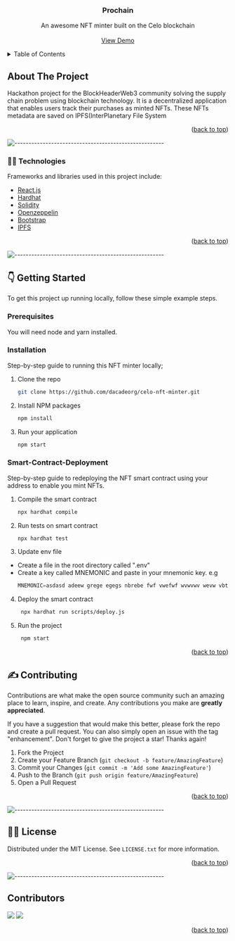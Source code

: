 

<div id="top"></div>


<!-- PROJECT LOGO -->
<br />
<div align="center">



[//]: # (  </a>)

<h3 align="center">Prochain</h3>

  <p align="center">
   An awesome NFT minter built on the Celo blockchain
    <br />
    <br />
    <a href="https://github.com/princeibs/prochain">View Demo</a>
  </p>
</div>

<!-- TABLE OF CONTENTS -->
<details>
  <summary>Table of Contents</summary>
  <ol>
    <li>
      <a href="#about-the-project">About The Project</a>
      <ul>
        <li><a href="#built-with">Built With</a></li>
      </ul>
    </li>
    <li>
      <a href="#getting-started">Getting Started</a>
      <ul>
        <li><a href="#prerequisites">Prerequisites</a></li>
        <li><a href="#installation">Installation</a></li>
        <li><a href="#Smart-Contract-Deployment">Smart Contract Deployment</a></li>
      </ul>
    </li>
    <li><a href="#contributing">Contributing</a></li>
    <li><a href="#license">License</a></li>
    <li><a href="#contributors">Contributors</a></li>

  </ol>
</details>


<!-- ABOUT THE PROJECT -->

## About The Project


Hackathon project for the BlockHeaderWeb3 community solving the supply chain problem using blockchain technology. It is a decentralized application that enables users track their purchases as minted NFTs. These NFTs metadata are saved on IPFS(InterPlanetary File System



<p align="right">(<a href="#top">back to top</a>)</p>

![-----------------------------------------------------](https://raw.githubusercontent.com/andreasbm/readme/master/assets/lines/cloudy.png)

### :man_technologist: Technologies

Frameworks and libraries used in this project include:

* [React.js](https://reactjs.org/)
* [Hardhat](https://hardhat.org/getting-started/)
* [Solidity](https://docs.soliditylang.org/en/v0.8.11/)
* [Openzeppelin](https://openzeppelin.com/)
* [Bootstrap](https://getbootstrap.com)
* [IPFS](https://ipfs.io/)

<p align="right">(<a href="#top">back to top</a>)</p>


![-----------------------------------------------------](https://raw.githubusercontent.com/andreasbm/readme/master/assets/lines/cloudy.png)

<!-- GETTING STARTED -->

## :point_down: Getting Started

To get this project up running locally, follow these simple example steps.

### Prerequisites

You will need node and yarn installed.

### Installation

Step-by-step guide to running this NFT minter locally;

1. Clone the repo
   ```sh
   git clone https://github.com/dacadeorg/celo-nft-minter.git
   ```
2. Install NPM packages
   ```sh
   npm install
   ```

3. Run your application
   ```sh
   npm start
   ```

### Smart-Contract-Deployment

Step-by-step guide to redeploying the NFT smart contract using your address to enable you mint NFTs.

1. Compile the smart contract
   ```sh
   npx hardhat compile
   ```
2. Run tests on smart contract
   ```sh
   npx hardhat test
   ```
3. Update env file

* Create a file in the root directory called ".env"
* Create a key called MNEMONIC and paste in your mnemonic key. e.g
     ```js
   MNEMONIC=asdasd adeew grege egegs nbrebe fwf vwefwf wvwvwv wevw vbtbtr wcvd
   ```

4. Deploy the smart contract
   ```sh
    npx hardhat run scripts/deploy.js
   ```
5. Run the project
   ```sh
    npm start
   ```

<p align="right">(<a href="#top">back to top</a>)</p>



<!-- CONTRIBUTING -->

## :writing_hand: Contributing

Contributions are what make the open source community such an amazing place to learn, inspire, and create. Any
contributions you make are **greatly appreciated**.

If you have a suggestion that would make this better, please fork the repo and create a pull request. You can also
simply open an issue with the tag "enhancement". Don't forget to give the project a star! Thanks again!

1. Fork the Project
2. Create your Feature Branch (`git checkout -b feature/AmazingFeature`)
3. Commit your Changes (`git commit -m 'Add some AmazingFeature'`)
4. Push to the Branch (`git push origin feature/AmazingFeature`)
5. Open a Pull Request

<p align="right">(<a href="#top">back to top</a>)</p>


![-----------------------------------------------------](https://raw.githubusercontent.com/andreasbm/readme/master/assets/lines/cloudy.png)


<!-- LICENSE -->

## :policeman: License

Distributed under the MIT License. See `LICENSE.txt` for more information.

<p align="right">(<a href="#top">back to top</a>)</p>



![-----------------------------------------------------](https://raw.githubusercontent.com/andreasbm/readme/master/assets/lines/cloudy.png)

<!-- CONTRIBUTORS -->

## Contributors
[![](https://github.com/princeibs.png?size=50)](https://github.com/princeibs)
[![](https://github.com/codeinn001.png?size=50)](https://github.com/codeinn001)


<p align="right">(<a href="#top">back to top</a>)</p>




<!-- MARKDOWN LINKS & IMAGES -->
<!-- https://www.markdownguide.org/basic-syntax/#reference-style-links -->


